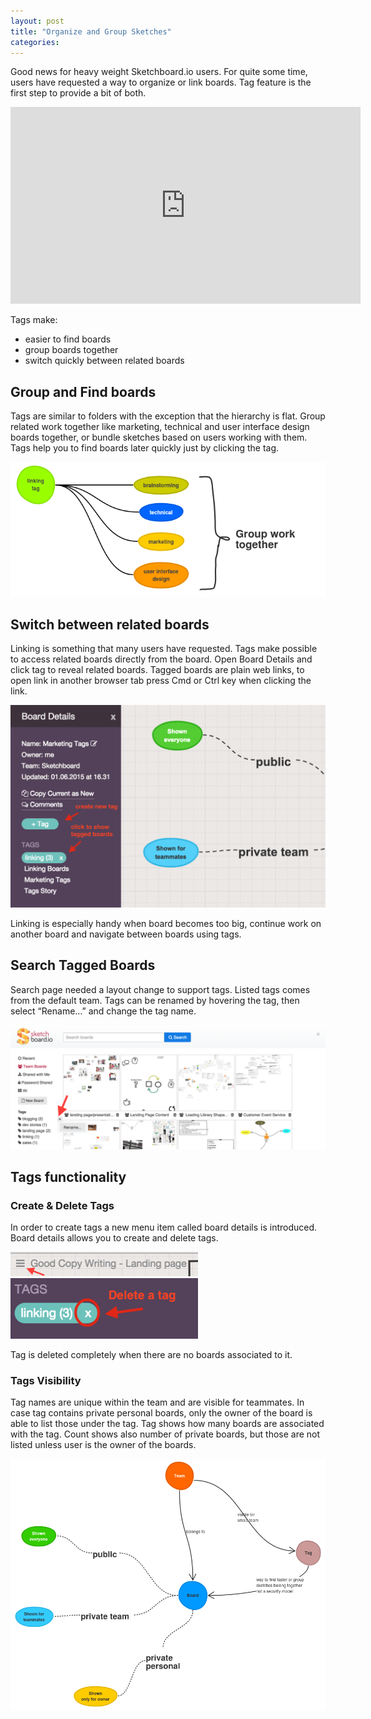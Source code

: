```yaml
---
layout: post
title: "Organize and Group Sketches"
categories: 
---
```


Good news for heavy weight Sketchboard.io users. For quite some time, users have requested a way to organize or link boards. Tag feature is the first step to provide a bit of both.

<iframe width="560" height="315" src="https://www.youtube.com/embed/otJOkKHBvC8" frameborder="0" allowfullscreen></iframe>

Tags make:

- easier to find boards
- group boards together
- switch quickly between related boards


Group and Find boards
---------------------

Tags are similar to folders with the exception that the hierarchy is flat. Group related work together like marketing, technical and user interface design boards together, or bundle sketches based on users working with them. Tags help you to find boards later quickly just by clicking the tag.

<img alt='Link Related Boards with a Tag' src='/blog/img/tags-linking-example.png'>


Switch between related boards
-----------------------------

Linking is something that many users have requested. Tags make possible to access related boards directly from the board. Open Board Details and click tag to reveal related boards. Tagged boards are plain web links, to open link in another browser tab press Cmd or Ctrl key when clicking the link.

<img alt='Linked Boards' src='/blog/img/tags-linking.png'>

Linking is especially handy when board becomes too big, continue work on another board and navigate between boards using tags.


Search Tagged Boards
--------------------

Search page needed a layout change to support tags. Listed tags comes from the default team. Tags can be renamed by hovering the tag, then select “Rename…” and change the tag name.

<img src='/blog/img/tag-search.png'>


Tags functionality
------------------

### Create & Delete Tags

In order to create tags a new menu item called board details is introduced. Board details allows you to create and delete tags.

<img alt='Board Details Menu' src='/blog/img/board-details-menu.png' width="300">

<img alt='Delete tag' src='/blog/img/tags-delete.png' width="300">

Tag is deleted completely when there are no boards associated to it.

### Tags Visibility

Tag names are unique within the team and are visible for teammates. In case tag contains private personal boards, only the owner of the board is able to list those under the tag. Tag shows how many boards are associated with the tag. Count shows also number of private boards, but those are not listed unless user is the owner of the boards.

<img alt='Team, tag and board hierarchy' src='/blog/img/tag-hierarchy.png'>
